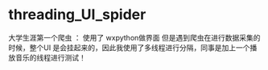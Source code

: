 # threading_UI_spider
大学生涯第一个爬虫 ：
使用了 wxpython做界面 但是遇到爬虫在进行数据采集的时候，整个UI 是会挂起来的，因此我使用了多线程进行分隔，同事是加上一个播放音乐的线程进行测试！
